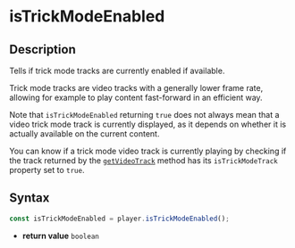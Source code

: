 # isTrickModeEnabled

## Description

Tells if trick mode tracks are currently enabled if available.

Trick mode tracks are video tracks with a generally lower frame rate, allowing
for example to play content fast-forward in an efficient way.

Note that `isTrickModeEnabled` returning `true` does not always mean that
a video trick mode track is currently displayed, as it depends on whether it is
actually available on the current content.

You can know if a trick mode video track is currently playing by checking if the
track returned by the [`getVideoTrack`](./getVideoTrack.md) method has its
`isTrickModeTrack` property set to `true`.

## Syntax

```js
const isTrickModeEnabled = player.isTrickModeEnabled();
```

- **return value** `boolean`
